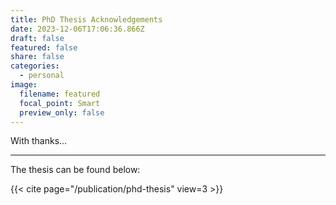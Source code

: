 ```yaml
---
title: PhD Thesis Acknowledgements
date: 2023-12-06T17:06:36.866Z
draft: false
featured: false
share: false
categories:
  - personal
image:
  filename: featured
  focal_point: Smart
  preview_only: false
---
```


With thanks... 

---

The thesis can be found below:

{{< cite page="/publication/phd-thesis" view=3 >}}
